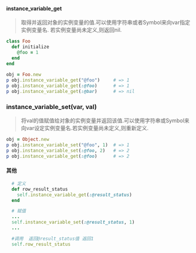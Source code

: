 
#### instance_variable_get 
>取得并返回对象的实例变量的值.可以使用字符串或者Symbol来向var指定实例变量名.
若实例变量尚未定义,则返回nil.


```ruby
class Foo
  def initialize
    @foo = 1
  end
end
 
obj = Foo.new
p obj.instance_variable_get("@foo")     # => 1
p obj.instance_variable_get(:@foo)      # => 1
p obj.instance_variable_get(:@bar)      # => nil

```
### instance_variable_set(var, val)
>将val的值赋值给对象的实例变量并返回该值.可以使用字符串或Symbol来向var设定实例变量名.若实例变量尚未定义,则重新定义.

```ruby
obj = Object.new
p obj.instance_variable_set("@foo", 1)  # => 1
p obj.instance_variable_set(:@foo, 2)   # => 2
p obj.instance_variable_get(:@foo)      # => 2
```




#### 其他
```ruby
  # 定义
  def row_result_status
    self.instance_variable_get(:@result_status)
  end

  # 赋值
  ...
  self.instance_variable_set(:@result_status, 1)
  ...

  #调用  返回@result_status值 返回1
  self.row_result_status

```